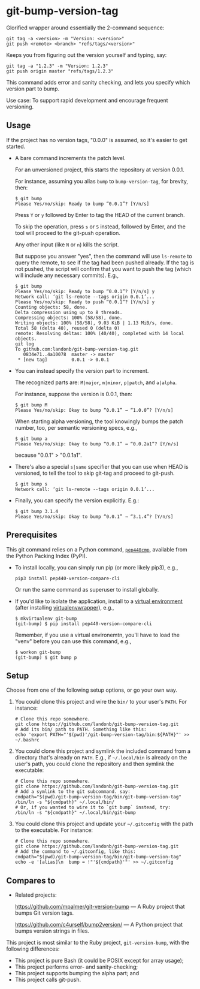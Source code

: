 # git-bump-version-tag

Glorified wrapper around essentially the 2-command sequence:

  ```shell
  git tag -a <version> -m "Version: <version>"
  git push <remote> <branch> "refs/tags/<version>"
  ```

Keeps you from figuring out the version yourself and typing, say:

  ```shell
  git tag -a "1.2.3" -m "Version: 1.2.3"
  git push origin master "refs/tags/1.2.3"
  ```

This command adds error and sanity checking,
and lets you specify which version part to bump.

Use case: To support rapid development and encourage frequent versioning.

## Usage

If the project has no version tags, "0.0.0" is assumed, so it's easier
to get started.

- A bare command increments the patch level.

  For an unversioned project, this starts the repository at version 0.0.1.

  For instance, assuming you alias `bump` to `bump-version-tag`, for brevity,
  then:

    ```shell
    $ git bump
    Please Yes/no/skip: Ready to bump “0.0.1”? [Y/n/s]
    ```

  Press `Y` or `y` followed by Enter to tag the HEAD of the current branch.

  To skip the operation, press `s` or `S` instead, followed by Enter,
  and the tool will proceed to the git-push operation.

  Any other input (like `N` or `n`) kills the script.

  But suppose you answer "yes", then the command will use `ls-remote`
  to query the remote, to see if the tag had been pushed already.
  If the tag is not pushed, the script will confirm that you want
  to push the tag (which will include any necessary commits).
  E.g.,

    ```shell
    $ git bump
    Please Yes/no/skip: Ready to bump “0.0.1”? [Y/n/s] y
    Network call: ‘git ls-remote --tags origin 0.0.1’...
    Please Yes/no/skip: Ready to push “0.0.1”? [Y/n/s] y
    Counting objects: 58, done.
    Delta compression using up to 8 threads.
    Compressing objects: 100% (58/58), done.
    Writing objects: 100% (58/58), 9.03 KiB | 1.13 MiB/s, done.
    Total 58 (delta 40), reused 0 (delta 0)
    remote: Resolving deltas: 100% (40/40), completed with 14 local objects.
    git log
    To github.com:landonb/git-bump-version-tag.git
       0834e71..4a10078  master -> master
     * [new tag]         0.0.1 -> 0.0.1
    ```

- You can instead specify the version part to increment.

  The recognized parts are: `M|major`, `m|minor`, `p|patch`, and `a|alpha`.

  For instance, suppose the version is 0.0.1, then:

    ```
    $ git bump M
    Please Yes/no/skip: Okay to bump “0.0.1” → “1.0.0”? [Y/n/s]
    ```

  When starting alpha versioning, the tool knowingly bumps the patch
  number, too, per semantic versioning specs, e.g.,

    ```
    $ git bump a
    Please Yes/no/skip: Okay to bump “0.0.1” → “0.0.2a1”? [Y/n/s]
    ```

  because "0.0.1" > "0.0.1a1".

- There's also a special `s|same` specifier that you can use when
  HEAD is versioned, to tell the tool to skip git-tag and proceed
  to git-push.

    ```
    $ git bump s
    Network call: ‘git ls-remote --tags origin 0.0.1’...
    ```

- Finally, you can specify the version explicitly.
  E.g.:

    ```
    $ git bump 3.1.4
    Please Yes/no/skip: Okay to bump “0.0.1” → “3.1.4”? [Y/n/s]
    ```

## Prerequisites

This git command relies on a Python command,
[`pep440cmp`](https://pypi.org/project/pep440-version-compare-cli/),
available from the Python Packing Index (PyPI).

- To install locally, you can simply run pip (or more likely pip3), e.g.,

    ```shell
    pip3 install pep440-version-compare-cli
    ```

  Or run the same command as superuser to install globally.

- If you'd like to isolate the application, install to a
  [virtual environment](https://virtualenv.pypa.io/en/latest/)
  (after installing
  [virtualenvwrapper](https://pypi.org/project/virtualenvwrapper/)), e.g.,

    ```shell
    $ mkvirtualenv git-bump
    (git-bump) $ pip install pep440-version-compare-cli
    ```

  Remember, if you use a virtual environemtn, you'll have to load
  the "venv" before you can use this command, e.g.,

    ```shell
    $ workon git-bump
    (git-bump) $ git bump p
    ```

## Setup

Choose from one of the following setup options, or go your own way.

1. You could clone this project and wire the `bin/` to your user's `PATH`.
   For instance:

      ```shell
      # Clone this repo somewhere.
      git clone https://github.com/landonb/git-bump-version-tag.git
      # Add its bin/ path to PATH. Something like this:
      echo 'export PATH="'$(pwd)'/git-bump-version-tag/bin:${PATH}"' >> ~/.bashrc
      ```

2. You could clone this project and symlink the included command from
   a directory that's already on `PATH`. E.g., if `~/.local/bin` is
   already on the user's path, you could clone the repository and then
   symlink the executable:

      ```shell
      # Clone this repo somewhere.
      git clone https://github.com/landonb/git-bump-version-tag.git
      # Add a symlink to the git subcommand. say:
      cmdpath="$(pwd)/git-bump-version-tag/bin/git-bump-version-tag"
      /bin/ln -s "${cmdpath}" ~/.local/bin/
      # Or, if you wanted to wire it to `git bump` instead, try:
      /bin/ln -s "${cmdpath}" ~/.local/bin/git-bump
      ```

3. You could clone this project and update your `~/.gitconfig` with the path
   to the executable. For instance:

      ```shell
      # Clone this repo somewhere.
      git clone https://github.com/landonb/git-bump-version-tag.git
      # Add the command to ~/.gitconfig, like this:
      cmdpath="$(pwd)/git-bump-version-tag/bin/git-bump-version-tag"
      echo -e '[alias]\n  bump = !"'${cmdpath}'"' >> ~/.gitconfig
      ```

## Compares to

- Related projects:

  https://github.com/mpalmer/git-version-bump —
  A Ruby project that bumps Git version tags.

  https://github.com/c4urself/bump2version/ —
  A Python project that bumps version strings in files.

This project is most similar to the Ruby project,
``git-version-bump``, with the following differences:
- This project is pure Bash (it could be POSIX except for array usage);
- This project performs error- and sanity-checking;
- This project supports bumping the alpha part; and
- This project calls git-push.

